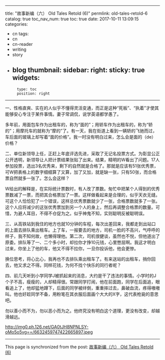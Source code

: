 
---
title: "故事新编（六） Old Tales Retold (6)"
permlink: old-tales-retold-6
catalog: true
toc_nav_num: true
toc: true
date: 2017-10-11 13:09:15
categories:
- cn
tags:
- cn
- cn-reader
- writing
- story
- blog
thumbnail: 
sidebar:
    right:
        sticky: true
widgets:
    -
        type: toc
        position: right
---


一、性格直爽、实在的人似乎不懂得灵活变通，而正是这种“死板”、“执着”才使其能够安心专注于某件事情。妻子常调侃，说学英语都学愚了。

多年前，用面包车作为出租车的，称为“面的”；用轿车作为出租车的，称为“轿的”；用摩托车的就称为“摩的”了。有一天，我在街道上看到一辆轿的飞驰而过，车后面的玻璃上却写着“面的价格”。我一时没有明白过来，怎么会是面的（de）价格？

二、单位新领导上任，正赶上年底评选先进，采取了无记名投票方式。为彰显公正公开透明，新领导让人把计票结果张贴了出来。结果，精明的W看出了问题。17人参加投票，选出3名优秀来，剩下的自然就是合格了。那就是应该有51张优秀票，可W把表格上的数字细细算了又算，加了又加，就是缺一张，只有50张，而合格票自然就多一张了。怎么会这样？

W给出的解释是，在实际统计票数时，有人改了票数。匆忙中把某个人得到的优秀票数减了一票，而把其合格票加了一票。这样做看起来是合理的，似乎天衣无缝。可这个人恰恰犯了一个错误，这样总优秀票数就少了一张，合格票数就多了一张。这个人应将减少的这张优秀票加到另一个人的身上，然后再调整合格票的数量。可惜，为避人耳目，不得不仓促为之。似乎神鬼不知，实则聪明反被聪明误。

三、从高铁站到我住的地方也就10分钟的车程，每次出差回来，我都走到出站口的上面去排队乘出租车。上了车，一报要去的地方，司机一脸的不高兴，气呼呼的样子，我不知何故，也懒得理他。第二次，司机很健谈，虽然也不悦，但他道出了原委。排队等了一、二个多小时，却拉你才挣10元钱，心里憋屈啊。我这才明白过来，你坐上了他的车，他又不得不拉你，一旦你投诉他，他会更惨。

换位思考，将心比心，我再也不去排队乘出租车了。有来送站的出租车，捎你回去，他又求之不得。同样花钱，为何不找个快乐的同行者呢？

四、前几天听到小学同学J被抓起来的消息，大约是干了违法的事情。小学时的J 个子不高，瘦瘦的，人却精得很。常跟同学打闹，他在前面跑，同学在后面追，眼看追上了，他却猛地蹲下，后面的同学被绊倒，重重摔过去，鼻破血流，疼得嗷嗷叫。他也好趁同学不备，用粉笔在其衣服后面画个大大的X字，这代表枪毙的意思吧。

勿以善小而不为，勿以恶小而为之。他终究没有明白这个道理，更没有改变，却越滑越远。

http://img0.ph.126.net/GA0tJH8NPNLSY-oMo5o5vg==/6632459747422665897.jpeg

- - -

This page is synchronized from the post: [故事新编（六） Old Tales Retold (6)](https://steemit.com/@bring/old-tales-retold-6)
